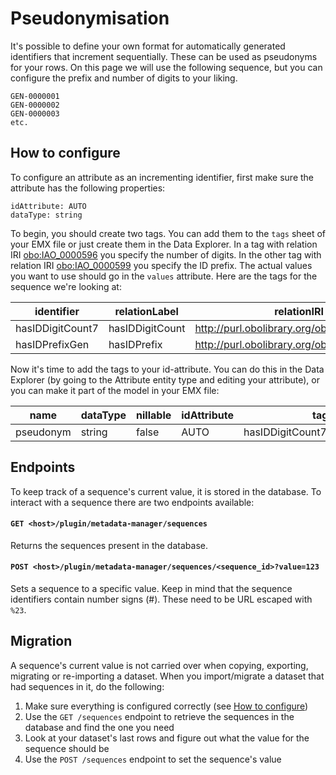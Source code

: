 # Pseudonymisation

It's possible to define your own format for automatically generated identifiers that increment sequentially.
These can be used as pseudonyms for your rows. On this page we will use the following sequence, but you can
configure the prefix and number of digits to your liking.

```
GEN-0000001
GEN-0000002
GEN-0000003
etc.
```

## How to configure
To configure an attribute as an incrementing identifier, first make sure the attribute has the following properties:
```
idAttribute: AUTO
dataType: string
```

To begin, you should create two tags. You can add them to the `tags` sheet of your EMX file or just create
them in the Data Explorer. In a tag with relation IRI [obo:IAO_0000596](http://www.ontobee.org/ontology/IAO?iri=http://purl.obolibrary.org/obo/IAO_0000596) 
you specify the number of digits. In the other tag with relation IRI [obo:IAO_0000599](http://www.ontobee.org/ontology/IAO?iri=http://purl.obolibrary.org/obo/IAO_0000599) 
you specify the ID prefix. The actual values you want to use should go in the `values` attribute. 
Here are the tags for the sequence we're looking at:

| identifier       | relationLabel   | relationIRI                                | value |
|------------------|-----------------|--------------------------------------------|-------|
| hasIDDigitCount7 | hasIDDigitCount | http://purl.obolibrary.org/obo/IAO_0000596 | 7     |
| hasIDPrefixGen   | hasIDPrefix     | http://purl.obolibrary.org/obo/IAO_0000599 | GEN-  |

Now it's time to add the tags to your id-attribute. You can do this in the Data Explorer (by going 
to the Attribute entity type and editing your attribute), or you can make it part of the model in
your EMX file:

| name      | dataType | nillable | idAttribute | tags                            |
|-----------|----------|----------|-------------|---------------------------------|
| pseudonym | string   | false    | AUTO        | hasIDDigitCount7,hasIDPrefixGen |

## Endpoints
To keep track of a sequence's current value, it is stored in the database. To interact
with a sequence there are two endpoints available:

#### `GET <host>/plugin/metadata-manager/sequences`
Returns the sequences present in the database.

#### `POST <host>/plugin/metadata-manager/sequences/<sequence_id>?value=123`
Sets a sequence to a specific value. Keep in mind that the sequence identifiers contain number signs (#).
These need to be URL escaped with `%23`.

## Migration
A sequence's current value is not carried over when copying, exporting, migrating or re-importing a
dataset. When you import/migrate a dataset that had sequences in it, do the following:

1. Make sure everything is configured correctly (see [How to configure](#how-to-configure))
2. Use the `GET /sequences` endpoint to retrieve the sequences in the database and find the one you need
3. Look at your dataset's last rows and figure out what the value for the sequence should be
4. Use the `POST /sequences` endpoint to set the sequence's value

